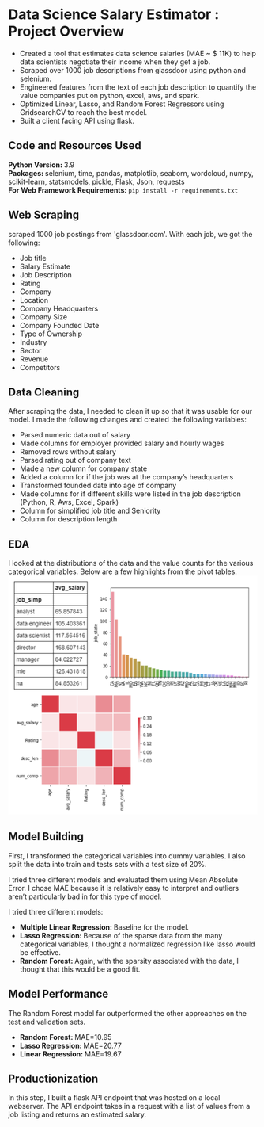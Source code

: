 # Data Science Salary Estimator : Project Overview

* Created a tool that estimates data science salaries (MAE ~ $ 11K) to help data scientists negotiate their income when they get a job.
* Scraped over 1000 job descriptions from glassdoor using python and selenium.
* Engineered features from the text of each job description to quantify the value companies put on python, excel, aws, and spark.
* Optimized Linear, Lasso, and Random Forest Regressors using GridsearchCV to reach the best model.
* Built a client facing API using flask.

## Code and Resources Used

<b>Python Version: </b>3.9<br>
<b>Packages: </b>selenium, time, pandas, matplotlib, seaborn, wordcloud, numpy, scikit-learn, statsmodels, pickle, Flask, Json, requests<br>
<b>For Web Framework Requirements: </b><code>pip install -r requirements.txt</code>

## Web Scraping

scraped 1000 job postings from 'glassdoor.com'. With each job, we got the following:

* Job title
* Salary Estimate
* Job Description
* Rating
* Company
* Location
* Company Headquarters
* Company Size
* Company Founded Date
* Type of Ownership
* Industry
* Sector
* Revenue
* Competitors

## Data Cleaning

After scraping the data, I needed to clean it up so that it was usable for our model. I made the following changes and created the following variables:

* Parsed numeric data out of salary
* Made columns for employer provided salary and hourly wages
* Removed rows without salary
* Parsed rating out of company text
* Made a new column for company state
* Added a column for if the job was at the company’s headquarters
* Transformed founded date into age of company
* Made columns for if different skills were listed in the job description (Python, R, Aws, Excel, Spark)
* Column for simplified job title and Seniority
* Column for description length

## EDA

I looked at the distributions of the data and the value counts for the various categorical variables. Below are a few highlights from the pivot tables.<br>
<img src='eda_process.png'>

## Model Building

First, I transformed the categorical variables into dummy variables. I also split the data into train and tests sets with a test size of 20%.

I tried three different models and evaluated them using Mean Absolute Error. I chose MAE because it is relatively easy to interpret and outliers aren’t particularly bad in for this type of model.

I tried three different models:
* <b>Multiple Linear Regression: </b> Baseline for the model.
* <b>Lasso Regression: </b> Because of the sparse data from the many categorical variables, I thought a normalized regression like lasso would be effective.
* <b>Random Forest: </b> Again, with the sparsity associated with the data, I thought that this would be a good fit.

## Model Performance

The Random Forest model far outperformed the other approaches on the test and validation sets.

* <b>Random Forest: </b> MAE=10.95
* <b>Lasso Regression: </b> MAE=20.77
* <b>Linear Regression: </b> MAE=19.67

## Productionization

In this step, I built a flask API endpoint that was hosted on a local webserver. The API endpoint takes in a request with a list of values from a job listing and returns an estimated salary.
